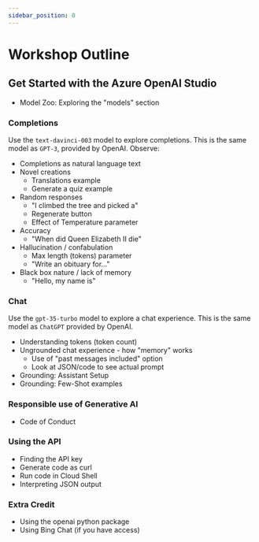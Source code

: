 ```yaml
---
sidebar_position: 0
---
```


# Workshop Outline

## Get Started with the Azure OpenAI Studio

* Model Zoo: Exploring the "models" section

### Completions

Use the `text-davinci-003` model to explore completions. This is the same model as `GPT-3`, provided by OpenAI. Observe:

* Completions as natural language text
* Novel creations
    * Translations example
    * Generate a quiz example
* Random responses
    * "I climbed the tree and picked a"
    * Regenerate button
    * Effect of Temperature parameter
* Accuracy
    * "When did Queen Elizabeth II die"
* Hallucination / confabulation
    * Max length (tokens) parameter
    * "Write an obituary for..."
* Black box nature / lack of memory
    * "Hello, my name is"

### Chat

Use the `gpt-35-turbo` model to explore a chat experience. This is the same model as `ChatGPT` provided by OpenAI.

* Understanding tokens (token count)
* Ungrounded chat experience - how "memory" works
    * Use of "past messages included" option
    * Look at JSON/code to see actual prompt
* Grounding: Assistant Setup
* Grounding: Few-Shot examples

### Responsible use of Generative AI

* Code of Conduct

### Using the API

* Finding the API key
* Generate code as curl
* Run code in Cloud Shell
* Interpreting JSON output

### Extra Credit

* Using the openai python package
* Using Bing Chat (if you have access)
